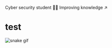 Cyber  security  student 🐱‍💻
Improving knowledge     ↗
<h1>test</h1>


![snake gif](https://github.com/TopsecretArtpc/TopsecretArtpc/blob/output/github-contribution-grid-snake.svg)
